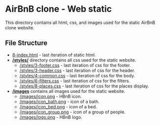 # AirBnB clone - Web static
This directory contains all html, css, and images used for the static AirBnB clone website.
## File Structure
- [8-index.html](8-index.html) - last iteration of static html.
- **[/styles/](/styles)** directory contains all css used for the static website.
  - [/styles/3-footer.css](/styles/3-footer.css) - last iteration of css for the footer.
  - [/styles/3-header.css](/styles/3-fheader.css) - last iteration of css for the header.
  - [/styles/4-common.css](/styles/4-common.css) - last iteration of css for the body.
  - [/styles/6-filters.css](/styles/6-filters.css) - last iteration of css for the filters.
  - [/styles/8-places.css](/styles/8-places.css) - last iteration of css for the places display.
- **[/images](/images)** contains all images used for the static website.
  - [/images/icon.png](/images/icon.png) - HBnB icon.
  - [/images/icon_bath.png](/images/icon_bath.png) - icon of a bath.
  - [/images/icon_bed.png](/images/icon_bed.png) - icon of a bed.
  - [/images/icon_group.png](/images/icon_group.png) - icon of a group of people.
  - [/images/logo.png](/images/logo.png) - HBnB logo.
